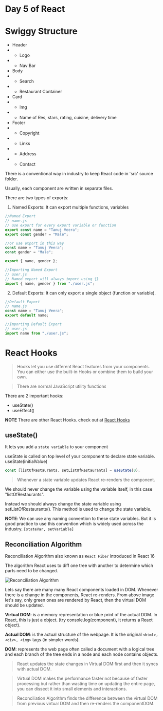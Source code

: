 # Day 5 of React

# Swiggy Structure

- Header
- - Logo
- - Nav Bar
- Body
- - Search
- - Restaurant Container
- Card
- - Img
- - Name of Res, stars, rating, cuisine, delivery time
- Footer
- - Copyright
- - Links
- - Address
- - Contact

There is a conventional way in industry to keep React code in 'src' source folder.

Usually, each component are written in separate files.

There are two types of exports:

1. Named Exports: It can export multiple functions, variables

```js
//Named Export
// name.js
// use export for every export variable or function
export const name = "Tanuj Veera";
export const gender = "Male";

//or use export in this way
const name = "Tanuj Veera";
const gender = "Male";

export { name, gender };

//Importing Named Export
// user.js
// Named export will always import using {}
import { name, gender } from "./user.js";
```

2. Default Exports: It can only export a single object (function or variable).

```js
//Default Export
// name.js
const name = "Tanuj Veera";
export default name;

//Importing Default Export
// user.js
import name from "./user.js";
```

# React Hooks

> Hooks let you use different React features from your components. You can either use the built-in Hooks or combine them to build your own.

> There are normal JavaScript utility functions

There are 2 important hooks:

- useState()
- useEffect()

**NOTE** There are other React Hooks. check out at [React Hooks](https://react.dev/reference/react/hooks "React Hooks Docs")

## useState()

It lets you add a `state variable` to your component

useState is called on top level of your component to declare state variable. useState(initialValue)

```js
const [listOfRestaurants, setListOfRestaurants] = useState(0);
```

> Whenever a state variable updates React re-renders the component.

We should never change the variable using the variable itself, in this case "listOfRestaurants".

Instead we should always change the state variable using setListOfRestaurants(). This method is used to change the state variable.

**NOTE**: We can use any naming convention to these state variables. But it is good practice to use this convention which is widely used across the industry. `[stateVar, setVariable]`

## Reconciliation Algorithm

Reconciliation Algorithm also known as `React Fiber` introduced in React 16

The algorithm React uses to diff one tree with another to determine which parts need to be changed.

![Reconciliation Algorithm](https://media.dev.to/cdn-cgi/image/width=1000,height=420,fit=cover,gravity=auto,format=auto/https%3A%2F%2Fdev-to-uploads.s3.amazonaws.com%2Fuploads%2Farticles%2Fxjqsuome198owgamcgr3.jpeg "Reconciliation Algorithm")

Lets say there are many many React components loaded in DOM. Whenever there is a change in the components, React re-renders. From above image let's say, only green ones are rendered by React, then the virtual DOM should be updated.

**Virtual DOM**: is a memory representation or blue print of the actual DOM. In React, this is just a object. (try console.log(component), it returns a React object).

**Actual DOM**: is the actual structure of the webpage. It is the original `<html>, <div>, <img>` tags (in simpler words).

**DOM**: represents the web page often called a document with a logical tree and each branch of the tree ends in a node and each node contains objects.

>React updates the state changes in Virtual DOM first and then it syncs with actual DOM.

>Virtual DOM makes the performance faster not because of faster processing but rather than wasting time on updating the entire page, you can dissect it into small elements and interactions.

>Reconciliation Algorithm finds the difference between the virtual DOM from previous virtual DOM and then re-renders the componentDOM.